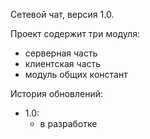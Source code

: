 Сетевой чат, версия 1.0.

Проект содержит три модуля:
- серверная часть
- клиентская часть
- модуль общих констант

История обновлений:

- 1.0:
    - в разработке